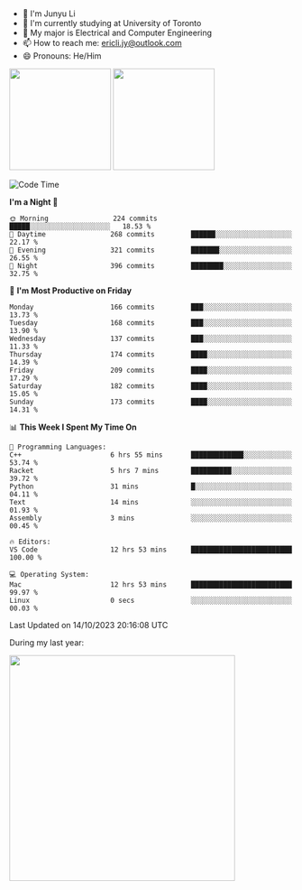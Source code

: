 ### 
- 👨 I'm Junyu Li
- 📖 I'm currently studying at University of Toronto
- 🌱 My major is Electrical and Computer Engineering
- 📫 How to reach me: ericli.jy@outlook.com
- 😄 Pronouns: He/Him

<p align="left">  
  <img height="180em" src="https://github-readme-stats-git-master-ericjyli.vercel.app/api?username=ericjyli&theme=tokyonight&show_icons=true&count_private=true&include_orgs=true" />
  <img height="180em" src="https://github-readme-stats-git-master-ericjyli.vercel.app/api/top-langs/?username=ericjyli&theme=tokyonight&count_private=true&include_orgs=true&include_orgs=true&layout=compact" />
</p>

<!--START_SECTION:waka-->
![Code Time](http://img.shields.io/badge/Code%20Time-238%20hrs%2049%20mins-blue)

**I'm a Night 🦉** 

```text
🌞 Morning                224 commits         █████░░░░░░░░░░░░░░░░░░░░   18.53 % 
🌆 Daytime                268 commits         ██████░░░░░░░░░░░░░░░░░░░   22.17 % 
🌃 Evening                321 commits         ███████░░░░░░░░░░░░░░░░░░   26.55 % 
🌙 Night                  396 commits         ████████░░░░░░░░░░░░░░░░░   32.75 % 
```
📅 **I'm Most Productive on Friday** 

```text
Monday                   166 commits         ███░░░░░░░░░░░░░░░░░░░░░░   13.73 % 
Tuesday                  168 commits         ███░░░░░░░░░░░░░░░░░░░░░░   13.90 % 
Wednesday                137 commits         ███░░░░░░░░░░░░░░░░░░░░░░   11.33 % 
Thursday                 174 commits         ████░░░░░░░░░░░░░░░░░░░░░   14.39 % 
Friday                   209 commits         ████░░░░░░░░░░░░░░░░░░░░░   17.29 % 
Saturday                 182 commits         ████░░░░░░░░░░░░░░░░░░░░░   15.05 % 
Sunday                   173 commits         ████░░░░░░░░░░░░░░░░░░░░░   14.31 % 
```


📊 **This Week I Spent My Time On** 

```text
💬 Programming Languages: 
C++                      6 hrs 55 mins       █████████████░░░░░░░░░░░░   53.74 % 
Racket                   5 hrs 7 mins        ██████████░░░░░░░░░░░░░░░   39.72 % 
Python                   31 mins             █░░░░░░░░░░░░░░░░░░░░░░░░   04.11 % 
Text                     14 mins             ░░░░░░░░░░░░░░░░░░░░░░░░░   01.93 % 
Assembly                 3 mins              ░░░░░░░░░░░░░░░░░░░░░░░░░   00.45 % 

🔥 Editors: 
VS Code                  12 hrs 53 mins      █████████████████████████   100.00 % 

💻 Operating System: 
Mac                      12 hrs 53 mins      █████████████████████████   99.97 % 
Linux                    0 secs              ░░░░░░░░░░░░░░░░░░░░░░░░░   00.03 % 
```


 Last Updated on 14/10/2023 20:16:08 UTC
<!--END_SECTION:waka-->

<p> During my last year: </p>
<img height="400em" src="https://github-readme-stats-git-master-ericjyli.vercel.app/api/wakatime?username=ericjyli&layout=compact&theme=tokyonight" />

<!--
Here are some ideas to get you started:

- 🔭 I’m currently working on ...
- 🌱 I’m currently learning ...
- 👯 I’m looking to collaborate on ...
- 🤔 I’m looking for help with ...
- 💬 Ask me about ...
- 📫 How to reach me: ...
- 😄 Pronouns: ...
- ⚡ Fun fact: ...
-->
